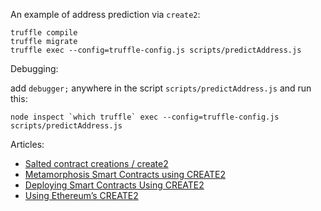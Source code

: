 An example of address prediction via `create2`:

```
truffle compile
truffle migrate
truffle exec --config=truffle-config.js scripts/predictAddress.js
```

Debugging:

add `debugger;` anywhere in the script `scripts/predictAddress.js` and run this:

```
node inspect `which truffle` exec --config=truffle-config.js scripts/predictAddress.js
```

Articles:

* [Salted contract creations / create2](https://docs.soliditylang.org/en/v0.8.13/control-structures.html#salted-contract-creations-create2)
* [Metamorphosis Smart Contracts using CREATE2](https://ethereum-blockchain-developer.com/110-upgrade-smart-contracts/12-metamorphosis-create2/)
* [Deploying Smart Contracts Using CREATE2](https://docs.openzeppelin.com/cli/2.8/deploying-with-create2)
* [Using Ethereum’s CREATE2](https://hackernoon.com/using-ethereums-create2-nw2137q7)
